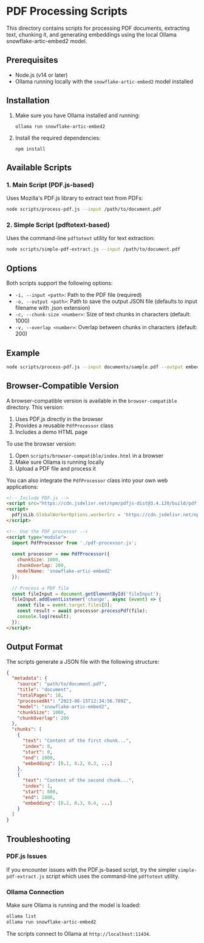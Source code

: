 # PDF Processing Scripts

This directory contains scripts for processing PDF documents, extracting text, chunking it, and generating embeddings using the local Ollama snowflake-artic-embed2 model.

## Prerequisites

- Node.js (v14 or later)
- Ollama running locally with the `snowflake-artic-embed2` model installed

## Installation

1. Make sure you have Ollama installed and running:
   ```
   ollama run snowflake-artic-embed2
   ```

2. Install the required dependencies:
   ```
   npm install
   ```

## Available Scripts

### 1. Main Script (PDF.js-based)

Uses Mozilla's PDF.js library to extract text from PDFs:

```bash
node scripts/process-pdf.js --input /path/to/document.pdf
```

### 2. Simple Script (pdftotext-based)

Uses the command-line `pdftotext` utility for text extraction:

```bash
node scripts/simple-pdf-extract.js --input /path/to/document.pdf
```

## Options

Both scripts support the following options:

- `-i, --input <path>`: Path to the PDF file (required)
- `-o, --output <path>`: Path to save the output JSON file (defaults to input filename with .json extension)
- `-c, --chunk-size <number>`: Size of text chunks in characters (default: 1000)
- `-v, --overlap <number>`: Overlap between chunks in characters (default: 200)

## Example

```bash
node scripts/process-pdf.js --input documents/sample.pdf --output embeddings/sample.json --chunk-size 1500 --overlap 300
```

## Browser-Compatible Version

A browser-compatible version is available in the `browser-compatible` directory. This version:

1. Uses PDF.js directly in the browser
2. Provides a reusable `PdfProcessor` class
3. Includes a demo HTML page

To use the browser version:

1. Open `scripts/browser-compatible/index.html` in a browser
2. Make sure Ollama is running locally
3. Upload a PDF file and process it

You can also integrate the `PdfProcessor` class into your own web applications:

```html
<!-- Include PDF.js -->
<script src="https://cdn.jsdelivr.net/npm/pdfjs-dist@3.4.120/build/pdf.min.js"></script>
<script>
  pdfjsLib.GlobalWorkerOptions.workerSrc = 'https://cdn.jsdelivr.net/npm/pdfjs-dist@3.4.120/build/pdf.worker.min.js';
</script>

<!-- Use the PDF processor -->
<script type="module">
  import PdfProcessor from './pdf-processor.js';
  
  const processor = new PdfProcessor({
    chunkSize: 1000,
    chunkOverlap: 200,
    modelName: 'snowflake-artic-embed2'
  });
  
  // Process a PDF file
  const fileInput = document.getElementById('fileInput');
  fileInput.addEventListener('change', async (event) => {
    const file = event.target.files[0];
    const result = await processor.processPdf(file);
    console.log(result);
  });
</script>
```

## Output Format

The scripts generate a JSON file with the following structure:

```json
{
  "metadata": {
    "source": "path/to/document.pdf",
    "title": "document",
    "totalPages": 10,
    "processedAt": "2023-06-15T12:34:56.789Z",
    "model": "snowflake-artic-embed2",
    "chunkSize": 1000,
    "chunkOverlap": 200
  },
  "chunks": [
    {
      "text": "Content of the first chunk...",
      "index": 0,
      "start": 0,
      "end": 1000,
      "embedding": [0.1, 0.2, 0.3, ...]
    },
    {
      "text": "Content of the second chunk...",
      "index": 1,
      "start": 800,
      "end": 1800,
      "embedding": [0.2, 0.3, 0.4, ...]
    }
  ]
}
```

## Troubleshooting

### PDF.js Issues

If you encounter issues with the PDF.js-based script, try the simpler `simple-pdf-extract.js` script which uses the command-line `pdftotext` utility.

### Ollama Connection

Make sure Ollama is running and the model is loaded:

```bash
ollama list
ollama run snowflake-artic-embed2
```

The scripts connect to Ollama at `http://localhost:11434`.